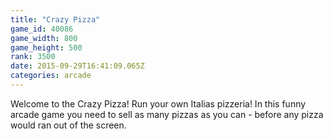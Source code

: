 ```yaml
---
title: "Crazy Pizza"
game_id: 40086
game_width: 800
game_height: 500
rank: 3500
date: 2015-09-29T16:41:09.065Z
categories: arcade
---
```

Welcome to the Crazy Pizza! 
Run your own Italias pizzeria!
In this funny arcade game you need to sell as many pizzas as you can - before any pizza would ran out of the screen.